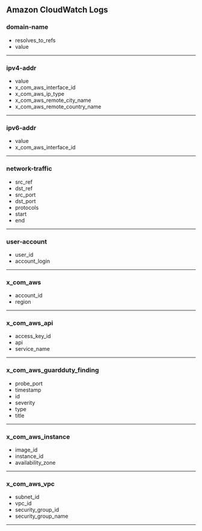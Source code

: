 ## Amazon CloudWatch Logs
### domain-name
- resolves_to_refs
- value

___
### ipv4-addr
- value
- x_com_aws_interface_id
- x_com_aws_ip_type
- x_com_aws_remote_city_name
- x_com_aws_remote_country_name

___
### ipv6-addr
- value
- x_com_aws_interface_id

___
### network-traffic
- src_ref
- dst_ref
- src_port
- dst_port
- protocols
- start
- end

___
### user-account
- user_id
- account_login

___
### x_com_aws
- account_id
- region

___
### x_com_aws_api
- access_key_id
- api
- service_name

___
### x_com_aws_guardduty_finding
- probe_port
- timestamp
- id
- severity
- type
- title

___
### x_com_aws_instance
- image_id
- instance_id
- availability_zone

___
### x_com_aws_vpc
- subnet_id
- vpc_id
- security_group_id
- security_group_name

___
